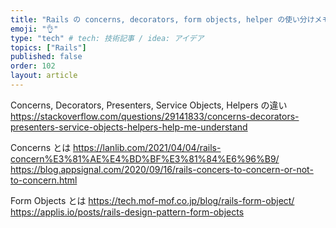 ```yaml
---
title: "Rails の concerns, decorators, form objects, helper の使い分けメモ"
emoji: "👌"
type: "tech" # tech: 技術記事 / idea: アイデア
topics: ["Rails"]
published: false
order: 102
layout: article
---
```


Concerns, Decorators, Presenters, Service Objects, Helpers の違い
https://stackoverflow.com/questions/29141833/concerns-decorators-presenters-service-objects-helpers-help-me-understand

Concerns とは
https://lanlib.com/2021/04/04/rails-concern%E3%81%AE%E4%BD%BF%E3%81%84%E6%96%B9/
https://blog.appsignal.com/2020/09/16/rails-concers-to-concern-or-not-to-concern.html

Form Objects とは
https://tech.mof-mof.co.jp/blog/rails-form-object/
https://applis.io/posts/rails-design-pattern-form-objects
